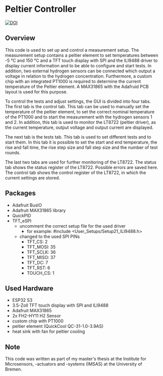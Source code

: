 # Peltier Controller

[![DOI](https://zenodo.org/badge/DOI/10.5281/zenodo.15052629.svg)](https://doi.org/10.5281/zenodo.15052629)

## Overview
This code is used to set up and control a measurement setup. The measurement setup contains a peltier element to set temperatures between -5 °C and 150 °C and a TFT touch display with SPI and the ILI9488 driver to display current information and to be able to configure and start tests. In addition, two external hydrogen sensors can be connected which output a voltage in relation to the hydrogen concentration. Furthermore, a custom chip with an integrated PT1000 is required to determine the current temperature of the Peltier element. A MAX31865 with the Adafruid PCB layout is used for this purpose.

To control the tests and adjust settings, the GUI is divided into four tabs. The first tab is the control tab. This tab can be used to manually set the temperature of the peltier element, to set the correct nominal temperature of the PT1000 and to start the measurement with the hydrogen sensors 1 and 2. In addition, this tab is used to monitor the LT8722 (peltier driver), as the current temperature, output voltage and output current are displayed.

The next tab is the tests tab. This tab is used to set different tests and to start them. In this tab it is possible to set the start and end temperature, the rise and fall time, the rise step size and fall step size and the number of test rounds.

The last two tabs are used for further monitoring of the LT8722. The status tab shows the status register of the LT8722. Possible errors are saved here. The control tab shows the control register of the LT8722, in which the current settings are stored.

## Packages
- Adafruit BusIO
- Adafruit MAX31865 library
- QuickPID
- TFT_eSPI
    - uncomment the correct setup file for the used driver
        - for example: #include <User_Setups/Setup21_ILI9488.h>
    - changed to the used SPI PINs
        - TFT_CS:   2 
        - TFT_MOSI: 35
        - TFT_SCLK: 36
        - TFT_MISO: 37
        - TFT_DC:   7
        - TFT_RST:  6
        - TOUCH_CS: 1

## Used Hardware
- ESP32 S3
- 3.5-Zoll TFT touch display with SPI and ILI9488
- Adafruit MAX31865
- 2x FH2-HY11 H2 Sensor
- custom chip with PT1000
- peltier element (QuickCool QC-31-1.0-3.9AS)
- heat sink with fan for peltier cooling

## Note
This code was written as part of my master's thesis at the Institute for Microsensors, -actuators and -systems (IMSAS) at the University of Bremen.